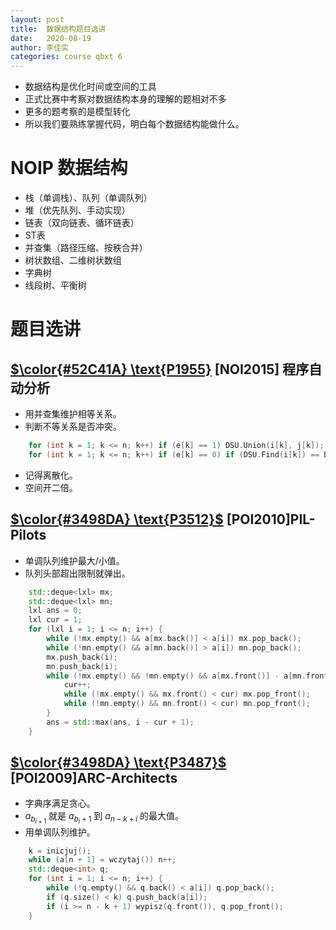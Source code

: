 ```yaml
---
layout: post
title:  数据结构题目选讲
date:   2020-08-19
author: 李佳实
categories: course qbxt 6
---
```


*   数据结构是优化时间或空间的工具
*   正式比赛中考察对数据结构本身的理解的题相对不多
*   更多的题考察的是模型转化
*   所以我们要熟练掌握代码，明白每个数据结构能做什么。

# NOIP 数据结构

*   栈（单调栈）、队列（单调队列）
*   堆（优先队列、手动实现）
*   链表（双向链表、循环链表）
*   ST表
*   并查集（路径压缩、按秩合并）
*   树状数组、二维树状数组
*   字典树
*   线段树、平衡树

# 题目选讲

## [$\color{#52C41A} \text{P1955}](https://www.luogu.com.cn/problem/P1955) [NOI2015] 程序自动分析

*   用并查集维护相等关系。
*   判断不等关系是否冲突。

```cpp
    for (int k = 1; k <= n; k++) if (e[k] == 1) DSU.Union(i[k], j[k]);
    for (int k = 1; k <= n; k++) if (e[k] == 0) if (DSU.Find(i[k]) == DSU.Find(j[k])) ok = false;
```

*   记得离散化。
*   空间开二倍。

##  [$\color{#3498DA} \text{P3512}$](https://www.luogu.com.cn/problem/P3512) [POI2010]PIL-Pilots

*   单调队列维护最大/小值。
*   队列头部超出限制就弹出。

```cpp
    std::deque<lxl> mx;
    std::deque<lxl> mn;
    lxl ans = 0;
    lxl cur = 1;
    for (lxl i = 1; i <= n; i++) {
        while (!mx.empty() && a[mx.back()] < a[i]) mx.pop_back();
        while (!mn.empty() && a[mn.back()] > a[i]) mn.pop_back();
        mx.push_back(i);
        mn.push_back(i);
        while (!mx.empty() && !mn.empty() && a[mx.front()] - a[mn.front()] > k) {
            cur++;
            while (!mx.empty() && mx.front() < cur) mx.pop_front();
            while (!mn.empty() && mn.front() < cur) mn.pop_front();
        }
        ans = std::max(ans, i - cur + 1);
    }
```

## [$\color{#3498DA} \text{P3487}$](https://www.luogu.com.cn/problem/P3487) [POI2009]ARC-Architects

*   字典序满足贪心。
*   $a_{b_{i + 1}}$ 就是 $a_{b_i + 1}$ 到 $a_{n - k + i}$ 的最大值。
*   用单调队列维护。

```cpp
    k = inicjuj();
    while (a[n + 1] = wczytaj()) n++;
    std::deque<int> q;
    for (int i = 1; i <= n; i++) {
        while (!q.empty() && q.back() < a[i]) q.pop_back();
        if (q.size() < k) q.push_back(a[i]);
        if (i >= n - k + 1) wypisz(q.front()), q.pop_front();
    }
```